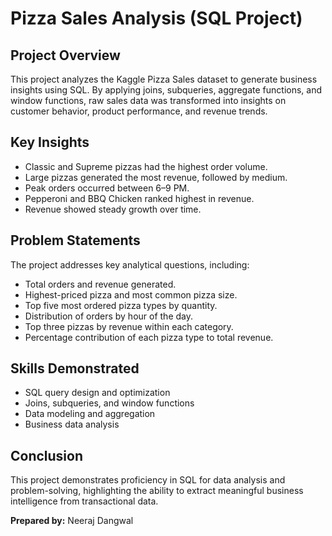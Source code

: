 # Pizza Sales Analysis (SQL Project)

## Project Overview
This project analyzes the Kaggle Pizza Sales dataset to generate business insights using SQL. By applying joins, subqueries, aggregate functions, and window functions, raw sales data was transformed into insights on customer behavior, product performance, and revenue trends.

## Key Insights
- Classic and Supreme pizzas had the highest order volume.  
- Large pizzas generated the most revenue, followed by medium.  
- Peak orders occurred between 6–9 PM.  
- Pepperoni and BBQ Chicken ranked highest in revenue.  
- Revenue showed steady growth over time.  

## Problem Statements
The project addresses key analytical questions, including:  
- Total orders and revenue generated.  
- Highest-priced pizza and most common pizza size.  
- Top five most ordered pizza types by quantity.  
- Distribution of orders by hour of the day.  
- Top three pizzas by revenue within each category.  
- Percentage contribution of each pizza type to total revenue.  

## Skills Demonstrated
- SQL query design and optimization  
- Joins, subqueries, and window functions  
- Data modeling and aggregation  
- Business data analysis  

## Conclusion
This project demonstrates proficiency in SQL for data analysis and problem-solving, highlighting the ability to extract meaningful business intelligence from transactional data.

**Prepared by:** Neeraj Dangwal
